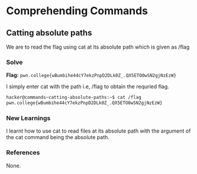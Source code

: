 # Comprehending Commands

## Catting absolute paths
We are to read the flag using cat at its absolute path which is given as /flag

### Solve
**Flag:** `pwn.college{wBumbihe44cY7ekzPnpD2DLk0Z_.QX5ETO0wSN2gjNzEzW}`

I simply enter cat with the path i.e, /flag to obtain the requried flag. 

```bash
hacker@commands~catting-absolute-paths:~$ cat /flag
pwn.college{wBumbihe44cY7ekzPnpD2DLk0Z_.QX5ETO0wSN2gjNzEzW}

```

### New Learnings
I learnt how to use cat to read files at its absolute path with the argument of the cat command being the absolute path. 

### References 
None. 
